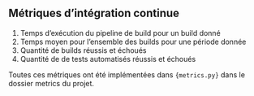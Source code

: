 ## Métriques d’intégration continue

1. Temps d’exécution du pipeline de build pour un build donné
2. Temps moyen pour l’ensemble des builds pour une période donnée
3. Quantité de builds réussis et échoués
4. Quantité de de tests automatisés réussis et échoués

Toutes ces métriques ont été implémentées dans `{metrics.py}` dans le dossier metrics du projet.

